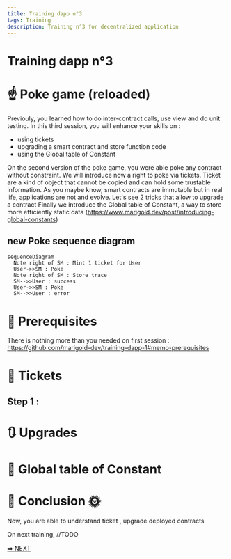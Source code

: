 ```yaml
---
title: Training dapp n°3
tags: Training
description: Training n°3 for decentralized application
---
```


Training dapp n°3
===

# :point_up:  Poke game (reloaded)

Previouly, you learned how to do inter-contract calls, use view and do unit testing.
In this third session, you will enhance your skills on :
- using tickets
- upgrading a smart contract and store function code
- using the Global table of Constant

On the second version of the poke game, you were able poke any contract without constraint. We will introduce now a right to poke via tickets. Ticket are a kind of object that cannot be copied and can hold some trustable information.
As you maybe know, smart contracts are immutable but in real life, applications are not and evolve. Let's see 2 tricks that allow to upgrade a contract
Finally we introduce the Global table of Constant, a way to store more efficiently static data (https://www.marigold.dev/post/introducing-global-constants)

## new Poke sequence diagram

```mermaid
sequenceDiagram
  Note right of SM : Mint 1 ticket for User
  User->>SM : Poke
  Note right of SM : Store trace
  SM-->>User : success
  User->>SM : Poke
  SM-->>User : error
```

# :memo: Prerequisites

There is nothing more than you needed on first session : https://github.com/marigold-dev/training-dapp-1#memo-prerequisites

# :ticket: Tickets

## Step 1 : 

# :arrows_clockwise: Upgrades

# :minidisc: Global table of Constant

# :palm_tree: Conclusion :sun_with_face:

Now, you are able to understand ticket , upgrade deployed contracts

On next training, //TODO

[:arrow_right: NEXT](https://github.com/marigold-dev/training-dapp-4)